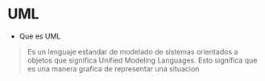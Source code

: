 # UML

* Que es UML 
> Es un lenguaje estandar de modelado de sistemas orientados a objetos que significa Unified Modeling Languages. Esto significa que es una manera grafica de representar una situacion
